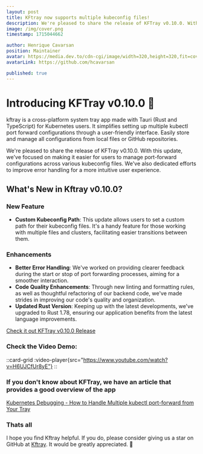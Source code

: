 ```yaml
---
layout: post
title: KFtray now supports multiple kubeconfig files!
description: We're pleased to share the release of KFTray v0.10.0. With this update, we've focused on making it easier for users to manage port-forward configurations across various kubeconfig files. We've also dedicated efforts to improve error handling for a more intuitive user experience.
image: /img/cover.png
timestamp: 1715044662

author: Henrique Cavarsan
position: Maintainer
avatar: https://media.dev.to/cdn-cgi/image/width=320,height=320,fit=cover,gravity=auto,format=auto/https%3A%2F%2Fdev-to-uploads.s3.amazonaws.com%2Fuploads%2Fuser%2Fprofile_image%2F1243406%2F70a23663-0e74-428f-9f28-9e83c6178188.jpeg
avatarLink: https://github.com/hcavarsan

published: true
---
```


# Introducing KFTray v0.10.0 🚀

kftray is a cross-platform system tray app made with Tauri (Rust and TypeScript) for Kubernetes users. It simplifies setting up multiple kubectl port forward configurations through a user-friendly interface. Easily store and manage all configurations from local files or GitHub repositories.


We're pleased to share the release of KFTray v0.10.0. With this update, we've focused on making it easier for users to manage port-forward configurations across various kubeconfig files. We've also dedicated efforts to improve error handling for a more intuitive user experience.




## What's New in Kftray v0.10.0?

### New Feature
- **Custom Kubeconfig Path**: This update allows users to set a custom path for their kubeconfig files. It's a handy feature for those working with multiple files and clusters, facilitating easier transitions between them.

### Enhancements
- **Better Error Handling**: We've worked on providing clearer feedback during the start or stop of port forwarding processes, aiming for a smoother interaction.
- **Code Quality Enhancements**: Through new linting and formatting rules, as well as thoughtful refactoring of our backend code, we've made strides in improving our code's quality and organization.
- **Updated Rust Version**: Keeping up with the latest developments, we've upgraded to Rust 1.78, ensuring our application benefits from the latest language improvements.

[Check it out KFTray v0.10.0 Release](https://lnkd.in/d6QuFffQ)


### Check the Video Demo:

::card-grid
  :video-player{src="https://www.youtube.com/watch?v=H6UJCfUr8yE"}
::


### If you don't know about KFTray, we have an article that provides a good overview of the app

[Kubernetes Debugging - How to Handle Multiple kubectl port-forward from Your Tray](https://kftray.app/blog/posts/3-kubernetes-debugging-handling)

### Thats all

I hope you find Kftray helpful. If you do, please consider giving us a star on GitHub at [Kftray](https://github.com/hcavarsan/kftray). It would be greatly appreciated. 🌟
